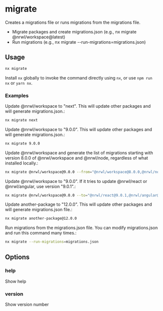 # migrate

Creates a migrations file or runs migrations from the migrations file.

- Migrate packages and create migrations.json (e.g., nx migrate @nrwl/workspace@latest)
- Run migrations (e.g., nx migrate --run-migrations=migrations.json)

## Usage

```bash
nx migrate
```

Install `nx` globally to invoke the command directly using `nx`, or use `npm run nx` or `yarn nx`.

### Examples

Update @nrwl/workspace to "next". This will update other packages and will generate migrations.json.:

```bash
nx migrate next
```

Update @nrwl/workspace to "9.0.0". This will update other packages and will generate migrations.json.:

```bash
nx migrate 9.0.0
```

Update @nrwl/workspace and generate the list of migrations starting with version 8.0.0 of @nrwl/workspace and @nrwl/node, regardless of what installed locally.:

```bash
nx migrate @nrwl/workspace@9.0.0 --from="@nrwl/workspace@8.0.0,@nrwl/node@8.0.0"
```

Update @nrwl/workspace to "9.0.0". If it tries to update @nrwl/react or @nrwl/angular, use version "9.0.1".:

```bash
nx migrate @nrwl/workspace@9.0.0 --to="@nrwl/react@9.0.1,@nrwl/angular@9.0.1"
```

Update another-package to "12.0.0". This will update other packages and will generate migrations.json file.:

```bash
nx migrate another-package@12.0.0
```

Run migrations from the migrations.json file. You can modify migrations.json and run this command many times.:

```bash
nx migrate --run-migrations=migrations.json
```

## Options

### help

Show help

### version

Show version number
